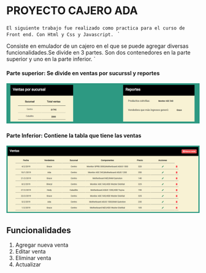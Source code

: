 # PROYECTO CAJERO ADA

`
El siguiente trabajo fue realizado como practica para el curso de Front end. Con Html y Css y Javascript. 
`
`




Consiste en emulador de un cajero en el que se puede agregar diversas funcionalidades.Se divide en 3 partes. 
Son dos contenedores en la parte superior y uno en la parte inferior. 
`

#### Parte superior: Se divide en ventas por sucurssl y reportes 

![GitHub Logo](img/superior.png)


#### Parte Inferior: Contiene la tabla que tiene las ventas

![GitHub Logo](img/tablaventas.png)

## Funcionalidades 

1. Agregar nueva venta 
2. Editar venta 
3. Eliminar venta 
4. Actualizar  

